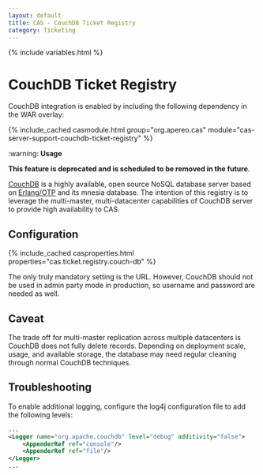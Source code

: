 ```yaml
---
layout: default
title: CAS - CouchDB Ticket Registry
category: Ticketing
---
```


{% include variables.html %}

# CouchDB Ticket Registry

CouchDB integration is enabled by including the following dependency in the WAR overlay:

{% include_cached casmodule.html group="org.apereo.cas" module="cas-server-support-couchdb-ticket-registry" %}

<div class="alert alert-warning">:warning: <strong>Usage</strong>
<p><strong>This feature is deprecated and is scheduled to be removed in the future</strong>.</p>
</div>

[CouchDB](https://couchdb.apache.org) is a highly available, open source NoSQL database server based on
[Erlang/OTP](https://www.erlang.org) and its mnesia database. The intention of this
registry is to leverage the multi-master, multi-datacenter capabilities of CouchDB server to provide high availability to CAS.

## Configuration

{% include_cached casproperties.html properties="cas.ticket.registry.couch-db" %}


The only truly mandatory setting is the URL. However, CouchDB should not be used in admin party mode in production, so username and password are needed as well.

## Caveat

The trade off for multi-master replication across multiple datacenters is CouchDB does not fully delete
records. Depending on deployment scale, usage, and available storage, the database may need regular cleaning
through normal CouchDB techniques.

## Troubleshooting

To enable additional logging, configure the log4j configuration file to add the following
levels:

```xml
...
<Logger name="org.apache.couchdb" level="debug" additivity="false">
    <AppenderRef ref="console"/>
    <AppenderRef ref="file"/>
</Logger>
...
```
